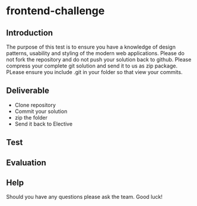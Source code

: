 # frontend-challenge

## Introduction

The purpose of this test is to ensure you have a knowledge of design patterns, usability and styling of the modern web applications. Please do not fork the repository and do not push your solution back to github. Please compress your complete git solution and send it to us as zip package. PLease ensure you include .git in your folder so that view your commits.

## Deliverable
* Clone repository
* Commit your solution
* zip the folder
* Send it back to Elective

## Test

## Evaluation

## Help
Should you have any questions please ask the team. Good luck!
